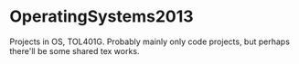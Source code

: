 OperatingSystems2013
====================

Projects in OS, TOL401G.
Probably mainly only code projects, but perhaps there'll be some shared tex works.
